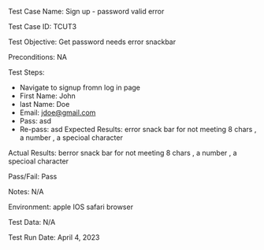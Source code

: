 Test Case Name: Sign up - password valid error 

Test Case ID: TCUT3

Test Objective: Get password needs error snackbar

Preconditions: NA

Test Steps:

- Navigate to signup fromn log in page 
- First Name: John
- last Name: Doe 
- Email: jdoe@gmail.com 
- Pass: asd
- Re-pass: asd
Expected Results: error snack bar  for not meeting 8 chars , a number , a specioal character 

Actual Results: berror snack bar  for not meeting 8 chars , a number , a specioal character 

Pass/Fail: Pass

Notes: N/A

Environment: apple IOS  safari browser 

Test Data: N/A

Test Run Date: April 4, 2023



